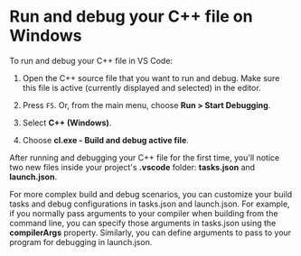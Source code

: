 # Run and debug your C++ file on Windows

To run and debug your C++ file in VS Code:

1. Open the C++ source file that you want to run and debug. Make sure this file is active (currently displayed and selected) in the editor.

2.  Press `F5`. Or, from the main menu, choose **Run > Start Debugging**.

3. Select **C++ (Windows)**.

4. Choose **cl.exe - Build and debug active file**.

After running and debugging your C++ file for the first time, you'll notice two new files inside your project's **.vscode** folder: **tasks.json** and **launch.json**.

For more complex build and debug scenarios, you can customize your build tasks and debug configurations in tasks.json and launch.json. For example, if you normally pass arguments to your compiler when building from the command line, you can specify those arguments in tasks.json using the **compilerArgs** property. Similarly, you can define arguments to pass to your program for debugging in launch.json.
